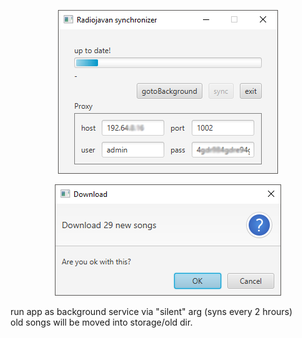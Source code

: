 <p align="center">
  <img src="https://raw.githubusercontent.com/n0ise9914/radiojavan-synchronizer/master/screenshot/1.png">
</p>
<p align="center">
  <img src="https://raw.githubusercontent.com/n0ise9914/radiojavan-synchronizer/master/screenshot/2.png">
</p>
run app as background service via "silent" arg (syns every 2 hrours)<br/>
old songs will be moved into storage/old dir.<br/>
